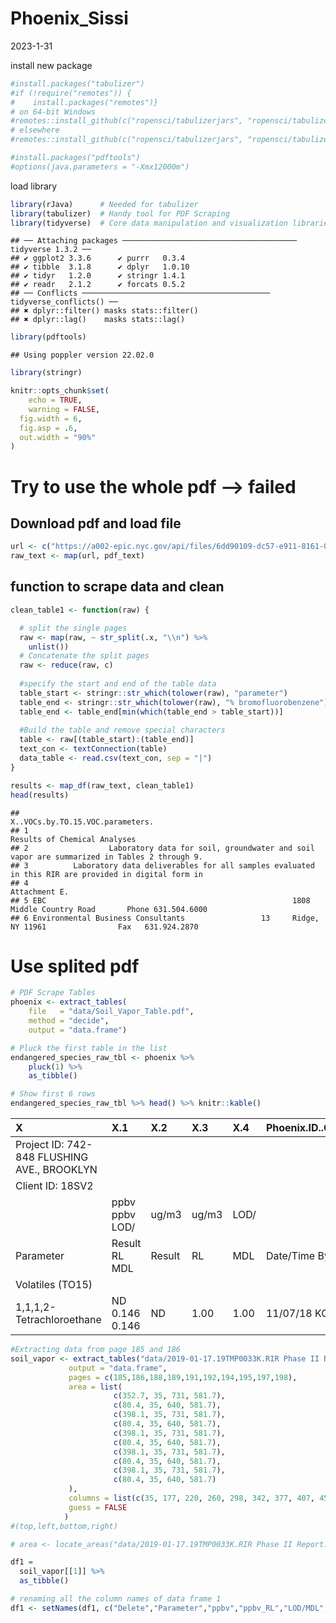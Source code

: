 Phoenix_Sissi
================
2023-1-31

install new package

``` r
#install.packages("tabulizer")
#if (!require("remotes")) {
#    install.packages("remotes")}
# on 64-bit Windows
#remotes::install_github(c("ropensci/tabulizerjars", "ropensci/tabulizer"), INSTALL_opts = "--no-multiarch")
# elsewhere
#remotes::install_github(c("ropensci/tabulizerjars", "ropensci/tabulizer"))

#install.packages("pdftools")
#options(java.parameters = "-Xmx12000m")
```

load library

``` r
library(rJava)      # Needed for tabulizer
library(tabulizer)  # Handy tool for PDF Scraping
library(tidyverse)  # Core data manipulation and visualization libraries
```

    ## ── Attaching packages ─────────────────────────────────────── tidyverse 1.3.2 ──
    ## ✔ ggplot2 3.3.6      ✔ purrr   0.3.4 
    ## ✔ tibble  3.1.8      ✔ dplyr   1.0.10
    ## ✔ tidyr   1.2.0      ✔ stringr 1.4.1 
    ## ✔ readr   2.1.2      ✔ forcats 0.5.2 
    ## ── Conflicts ────────────────────────────────────────── tidyverse_conflicts() ──
    ## ✖ dplyr::filter() masks stats::filter()
    ## ✖ dplyr::lag()    masks stats::lag()

``` r
library(pdftools)
```

    ## Using poppler version 22.02.0

``` r
library(stringr)

knitr::opts_chunk$set(
    echo = TRUE,
    warning = FALSE,
  fig.width = 6,
  fig.asp = .6,
  out.width = "90%"
)
```

# Try to use the whole pdf –\> failed

## Download pdf and load file

``` r
url <- c("https://a002-epic.nyc.gov/api/files/6dd90109-dc57-e911-8161-005056b05749/download")
raw_text <- map(url, pdf_text)
```

## function to scrape data and clean

``` r
clean_table1 <- function(raw) {

  # split the single pages
  raw <- map(raw, ~ str_split(.x, "\\n") %>% 
    unlist())
  # Concatenate the split pages
  raw <- reduce(raw, c)
  
  #specify the start and end of the table data
  table_start <- stringr::str_which(tolower(raw), "parameter")
  table_end <- stringr::str_which(tolower(raw), "% bromofluorobenzene")
  table_end <- table_end[min(which(table_end > table_start))]
  
  #Build the table and remove special characters
  table <- raw[(table_start):(table_end)]
  text_con <- textConnection(table)
  data_table <- read.csv(text_con, sep = "|")
}

results <- map_df(raw_text, clean_table1)
head(results)
```

    ##                                                                              X..VOCs.by.TO.15.VOC.parameters.
    ## 1                                                                                Results of Chemical Analyses
    ## 2                  Laboratory data for soil, groundwater and soil vapor are summarized in Tables 2 through 9.
    ## 3          Laboratory data deliverables for all samples evaluated in this RIR are provided in digital form in
    ## 4                                                                                               Attachment E.
    ## 5 EBC                                                       1808 Middle Country Road       Phone 631.504.6000
    ## 6 Environmental Business Consultants                 13     Ridge, NY 11961                Fax   631.924.2870

# Use splited pdf

``` r
# PDF Scrape Tables
phoenix <- extract_tables(
    file   = "data/Soil_Vapor_Table.pdf", 
    method = "decide", 
    output = "data.frame")
```

``` r
# Pluck the first table in the list
endangered_species_raw_tbl <- phoenix %>% 
    pluck(1) %>% 
    as_tibble()

# Show first 6 rows
endangered_species_raw_tbl %>% head() %>% knitr::kable()
```

| X                                           | X.1            | X.2    | X.3   | X.4  | Phoenix.ID..CB90210   | X.5 |
|:--------------------------------------------|:---------------|:-------|:------|:-----|:----------------------|----:|
| Project ID: 742-848 FLUSHING AVE., BROOKLYN |                |        |       |      |                       |  NA |
| Client ID: 18SV2                            |                |        |       |      |                       |  NA |
|                                             | ppbv ppbv LOD/ | ug/m3  | ug/m3 | LOD/ |                       |  NA |
| Parameter                                   | Result RL MDL  | Result | RL    | MDL  | Date/Time By Dilution |  NA |
| Volatiles (TO15)                            |                |        |       |      |                       |  NA |
| 1,1,1,2-Tetrachloroethane                   | ND 0.146 0.146 | ND     | 1.00  | 1.00 | 11/07/18 KCA 1        |   1 |

``` r
#Extracting data from page 185 and 186
soil_vapor <- extract_tables("data/2019-01-17.19TMP0033K.RIR Phase II Report.Revised 19TMP0033K.RIR Phase II Report - EBC V2.pdf.1.pdf",
             output = "data.frame",
             pages = c(185,186,188,189,191,192,194,195,197,198), 
             area = list(
                       c(352.7, 35, 731, 581.7), 
                       c(80.4, 35, 640, 581.7),
                       c(398.1, 35, 731, 581.7), 
                       c(80.4, 35, 640, 581.7),
                       c(398.1, 35, 731, 581.7), 
                       c(80.4, 35, 640, 581.7),
                       c(398.1, 35, 731, 581.7), 
                       c(80.4, 35, 640, 581.7),
                       c(398.1, 35, 731, 581.7), 
                       c(80.4, 35, 640, 581.7)                       
             ), 
             columns = list(c(35, 177, 220, 260, 298, 342, 377, 407, 458, 506, 550, 581.7)),
             guess = FALSE
            )
#(top,left,bottom,right)
```

``` r
# area <- locate_areas("data/2019-01-17.19TMP0033K.RIR Phase II Report.Revised 19TMP0033K.RIR Phase II Report - EBC V2.pdf.1.pdf", pages = 185)
```

``` r
df1 = 
  soil_vapor[[1]] %>% 
  as_tibble()

# renaming all the column names of data frame 1
df1 <- setNames(df1, c("Delete","Parameter","ppbv","ppbv_RL","LOD/MDL","ug/m3","ug/m3_RL","LOD/MDL","Date","By","Dilution","Not_certified"))
```
